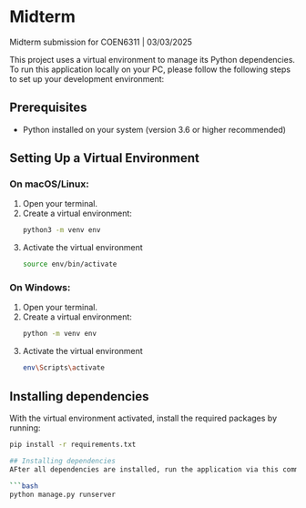 # Midterm
Midterm submission for COEN6311 | 03/03/2025

This project uses a virtual environment to manage its Python dependencies. To run this application locally on your PC, please follow the following steps to set up your development environment:

## Prerequisites

- Python installed on your system (version 3.6 or higher recommended)

## Setting Up a Virtual Environment

### On macOS/Linux:
1. Open your terminal.
2. Create a virtual environment:
   ```bash
   python3 -m venv env
3. Activate the virtual environment
   ```bash
   source env/bin/activate

### On Windows:
1. Open your terminal.
2. Create a virtual environment:
   ```bash
   python -m venv env
3. Activate the virtual environment
   ```bash
   env\Scripts\activate

## Installing dependencies

With the virtual environment activated, install the required packages by running:

```bash
pip install -r requirements.txt

## Installing dependencies
AFter all dependencies are installed, run the application via this command:

```bash
python manage.py runserver
